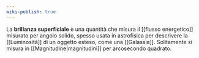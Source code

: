 ```yaml
---
wiki-publish: true
---
```

La **brillanza superficiale** è una quantità che misura il [[flusso energetico]] misurato per angolo solido, spesso usata in astrofisica per descrivere la [[Luminosità]] di un oggetto esteso, come una [[Galassia]]. Solitamente si misura in [[Magnitudine|magnitudini]] per arcosecondo quadrato.